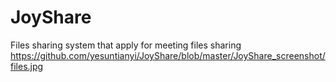 # JoyShare
Files sharing system that apply for meeting files sharing
https://github.com/yesuntianyi/JoyShare/blob/master/JoyShare_screenshot/files.jpg
